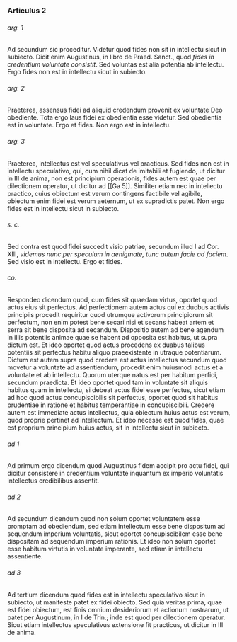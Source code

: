 ### Articulus 2

###### arg. 1
Ad secundum sic proceditur. Videtur quod fides non sit in intellectu sicut in subiecto. Dicit enim Augustinus, in libro de Praed. Sanct., quod *fides in credentium voluntate consistit*. Sed voluntas est alia potentia ab intellectu. Ergo fides non est in intellectu sicut in subiecto.

###### arg. 2
Praeterea, assensus fidei ad aliquid credendum provenit ex voluntate Deo obediente. Tota ergo laus fidei ex obedientia esse videtur. Sed obedientia est in voluntate. Ergo et fides. Non ergo est in intellectu.

###### arg. 3
Praeterea, intellectus est vel speculativus vel practicus. Sed fides non est in intellectu speculativo, qui, cum nihil dicat de imitabili et fugiendo, ut dicitur in III de anima, non est principium operationis, fides autem est quae per dilectionem operatur, ut dicitur ad [[Ga 5]]. Similiter etiam nec in intellectu practico, cuius obiectum est verum contingens factibile vel agibile, obiectum enim fidei est verum aeternum, ut ex supradictis patet. Non ergo fides est in intellectu sicut in subiecto.

###### s. c.
Sed contra est quod fidei succedit visio patriae, secundum illud I ad Cor. XIII, *videmus nunc per speculum in aenigmate, tunc autem facie ad faciem*. Sed visio est in intellectu. Ergo et fides.

###### co.
Respondeo dicendum quod, cum fides sit quaedam virtus, oportet quod actus eius sit perfectus. Ad perfectionem autem actus qui ex duobus activis principiis procedit requiritur quod utrumque activorum principiorum sit perfectum, non enim potest bene secari nisi et secans habeat artem et serra sit bene disposita ad secandum. Dispositio autem ad bene agendum in illis potentiis animae quae se habent ad opposita est habitus, ut supra dictum est. Et ideo oportet quod actus procedens ex duabus talibus potentiis sit perfectus habitu aliquo praeexistente in utraque potentiarum. Dictum est autem supra quod credere est actus intellectus secundum quod movetur a voluntate ad assentiendum, procedit enim huiusmodi actus et a voluntate et ab intellectu. Quorum uterque natus est per habitum perfici, secundum praedicta. Et ideo oportet quod tam in voluntate sit aliquis habitus quam in intellectu, si debeat actus fidei esse perfectus, sicut etiam ad hoc quod actus concupiscibilis sit perfectus, oportet quod sit habitus prudentiae in ratione et habitus temperantiae in concupiscibili. Credere autem est immediate actus intellectus, quia obiectum huius actus est verum, quod proprie pertinet ad intellectum. Et ideo necesse est quod fides, quae est proprium principium huius actus, sit in intellectu sicut in subiecto.

###### ad 1
Ad primum ergo dicendum quod Augustinus fidem accipit pro actu fidei, qui dicitur consistere in credentium voluntate inquantum ex imperio voluntatis intellectus credibilibus assentit.

###### ad 2
Ad secundum dicendum quod non solum oportet voluntatem esse promptam ad obediendum, sed etiam intellectum esse bene dispositum ad sequendum imperium voluntatis, sicut oportet concupiscibilem esse bene dispositam ad sequendum imperium rationis. Et ideo non solum oportet esse habitum virtutis in voluntate imperante, sed etiam in intellectu assentiente.

###### ad 3
Ad tertium dicendum quod fides est in intellectu speculativo sicut in subiecto, ut manifeste patet ex fidei obiecto. Sed quia veritas prima, quae est fidei obiectum, est finis omnium desideriorum et actionum nostrarum, ut patet per Augustinum, in I de Trin.; inde est quod per dilectionem operatur. Sicut etiam intellectus speculativus extensione fit practicus, ut dicitur in III de anima.


